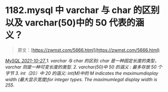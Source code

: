 <!--yml
category: 未分类
date: 0001-01-01 00:00:00
--->

# 1182.mysql 中 varchar 与 char 的区别以及 varchar(50)中的 50 代表的涵 义？

> 原文：[https://zwmst.com/5666.html](https://zwmst.com/5666.html)

   [ *MySQL* ](https://zwmst.com/mysql)*[ <time datetime="2021-10-28T01:18:07+08:00"> 2021-10-27 </time> ](https://zwmst.com/5666.html)  1.  varchar 与 char 的区别: char 是一种固定长度的类型，varchar 则是一种可变长度的类型.
2.  varchar(50)中 50 的涵义 : 最多存放 50 个字节
3.  int（20）中 20 的涵义: int(M)中的 M indicates the maximumdisplay width (最大显示宽度)for integer types. The maximumlegal display width is 255.*